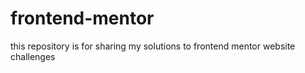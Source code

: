 # frontend-mentor
this repository is for sharing my solutions to frontend mentor website challenges
